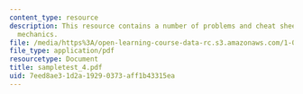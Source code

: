 ```yaml
---
content_type: resource
description: This resource contains a number of problems and cheat sheets on fluid
  mechanics.
file: /media/https%3A/open-learning-course-data-rc.s3.amazonaws.com/1-060-engineering-mechanics-ii-spring-2006/7eed8ae31d2a19290373aff1b43315ea_sampletest_4.pdf
file_type: application/pdf
resourcetype: Document
title: sampletest_4.pdf
uid: 7eed8ae3-1d2a-1929-0373-aff1b43315ea
---
```

